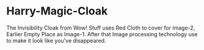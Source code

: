 # Harry-Magic-Cloak
The Invisibility Cloak from Wow! Stuff uses Red Cloth to cover for image-2, Earlier Empty Place as Image-1. After that Image processing technology use to make it look like you've disappeared.
